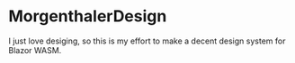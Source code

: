 # MorgenthalerDesign
I just love desiging, so this is my effort to make a decent design system for Blazor WASM.

